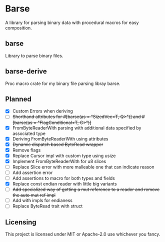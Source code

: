 # Barse
A library for parsing binary data with procedural macros for easy composition.

## barse
Library to parse binary files.

## barse-derive
Proc macro crate for my binary file parsing libray barse.

## Planned
- [x] Custom Errors when deriving
- [ ] ~~Shorthand attributes for #[barse(as = "SizedVec<T, Q>")] and #[barse(as = "FlagConditional<T, C>")]~~
- [x] FromByteReaderWith parsing with additional data specified by associated type
- [x] Deriving FromByteReaderWith using attributes
- [x] ~~Dynamic dispatch based ByteRead wrapper~~
- [x] Remove flags
- [x] Replace Cursor impl with custom type using usize
- [x] Implement FromByteReaderWith for u8 slices
- [ ] Replace Slice error with more malleable one that can indicate reason
- [ ] Add assertion error
- [ ] Add assertions to macro for both types and fields
- [x] Replace const endian reader with little big variants
- [ ] ~~Add specialized way of getting a mut reference to a reader and remove the auto mut ref impl~~
- [ ] Add with impls for endianess
- [ ] Replace ByteRead trait with struct

## Licensing
This project is licensed under MIT or Apache-2.0 use whichever you fancy.
